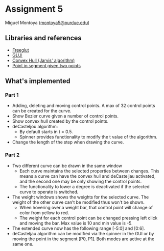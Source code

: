 # Assignment 5

Miguel Montoya (montoya5@purdue.edu)

## Libraries and references

- [Freeglut](http://freeglut.sourceforge.net/)
- [GLUI](https://github.com/libglui/glui)
- [Convex Hull (Jarvis' algorithm)](https://www.geeksforgeeks.org/convex-hull-set-1-jarviss-algorithm-or-wrapping/)
- [Point in segment given two points](https://stackoverflow.com/questions/328107/how-can-you-determine-a-point-is-between-two-other-points-on-a-line-segment)

## What's implemented

### Part 1

- Adding, deleting and moving control points. A max of 32 control points can be created for the curve.
- Show Bezier curve given a number of control points.
- Show convex hull created by the control points.
- deCasteljou algorithm:
  - By default starts in t = 0.5.
  - Spinner provides functionality to modify the t value of the algorithm.
- Change the length of the step when drawing the curve.

### Part 2

- Two different curve can be drawn in the same window
  - Each curve maintains the selected properties between changes. This means a curve can have the convex hull and deCasteljau activated, and the second one may be only showing the control points.
  - The functionality to lower a degree is deactivated if the selected curve to operate is switched.
- The weight windows shows the weights for the selected curve. The weight of the other curve can't be modified thus won't be shown.
  - When hovering over a weight bar, that control point will change of color from yellow to red.
  - The weight for each control point can be changed pressing left click and moving the bar. Max value is 10 and min value is -5.
- The extended curve now has the following range [-5:0] and [0:6].
- deCasteljau algorithm can be modified via the spinner in the GUI or by moving the point in the segment [P0, P1]. Both modes are active at the same one.